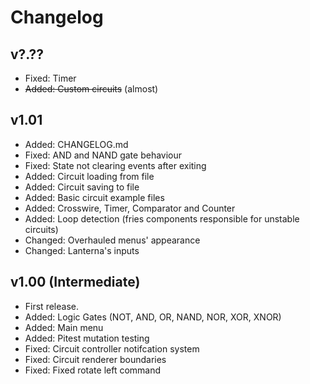 # Changelog
## v?.??
 - Fixed: Timer
 - ~~Added: Custom circuits~~ (almost)

## v1.01
- Added: CHANGELOG.md
- Fixed: AND and NAND gate behaviour
- Fixed: State not clearing events after exiting
- Added: Circuit loading from file
- Added: Circuit saving to file
- Added: Basic circuit example files
- Added: Crosswire, Timer, Comparator and Counter
- Added: Loop detection (fries components responsible for unstable circuits)
- Changed: Overhauled menus' appearance
- Changed: Lanterna's inputs

## v1.00 (Intermediate)
- First release.
- Added: Logic Gates (NOT, AND, OR, NAND, NOR, XOR, XNOR)
- Added: Main menu
- Added: Pitest mutation testing
- Fixed: Circuit controller notifcation system
- Fixed: Circuit renderer boundaries
- Fixed: Fixed rotate left command
